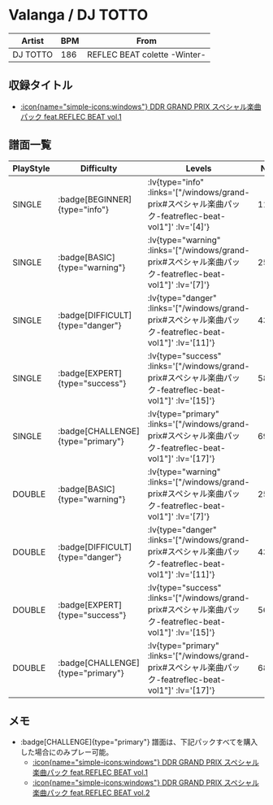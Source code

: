 # Valanga / DJ TOTTO

|Artist|BPM|From|
|------|---|----|
|DJ TOTTO|186|REFLEC BEAT colette -Winter-|

## 収録タイトル

- [ :icon{name="simple-icons:windows"} DDR GRAND PRIX スペシャル楽曲パック feat.REFLEC BEAT vol.1](/windows/grand-prix#スペシャル楽曲パック-featreflec-beat-vol1)

## 譜面一覧

|PlayStyle|Difficulty|Levels|Notes|Movie|
|---------|----------|------|-----|-----|
|SINGLE| :badge[BEGINNER]{type="info"} | :lv{type="info" :links='["/windows/grand-prix#スペシャル楽曲パック-featreflec-beat-vol1"]' :lv='[4]'} |119/10||
|SINGLE| :badge[BASIC]{type="warning"} | :lv{type="warning" :links='["/windows/grand-prix#スペシャル楽曲パック-featreflec-beat-vol1"]' :lv='[7]'} |250/14||
|SINGLE| :badge[DIFFICULT]{type="danger"} | :lv{type="danger" :links='["/windows/grand-prix#スペシャル楽曲パック-featreflec-beat-vol1"]' :lv='[11]'} |435/20||
|SINGLE| :badge[EXPERT]{type="success"} | :lv{type="success" :links='["/windows/grand-prix#スペシャル楽曲パック-featreflec-beat-vol1"]' :lv='[15]'} |582/23||
|SINGLE| :badge[CHALLENGE]{type="primary"} | :lv{type="primary" :links='["/windows/grand-prix#スペシャル楽曲パック-featreflec-beat-vol1"]' :lv='[17]'} |697/72||
|DOUBLE| :badge[BASIC]{type="warning"} | :lv{type="warning" :links='["/windows/grand-prix#スペシャル楽曲パック-featreflec-beat-vol1"]' :lv='[7]'} |250/14||
|DOUBLE| :badge[DIFFICULT]{type="danger"} | :lv{type="danger" :links='["/windows/grand-prix#スペシャル楽曲パック-featreflec-beat-vol1"]' :lv='[11]'} |435/20||
|DOUBLE| :badge[EXPERT]{type="success"} | :lv{type="success" :links='["/windows/grand-prix#スペシャル楽曲パック-featreflec-beat-vol1"]' :lv='[15]'} |563/23||
|DOUBLE| :badge[CHALLENGE]{type="primary"} | :lv{type="primary" :links='["/windows/grand-prix#スペシャル楽曲パック-featreflec-beat-vol1"]' :lv='[17]'} |684/68||

## メモ

- :badge[CHALLENGE]{type="primary"} 譜面は、下記パックすべてを購入した場合にのみプレー可能。
  - [ :icon{name="simple-icons:windows"} DDR GRAND PRIX スペシャル楽曲パック feat.REFLEC BEAT vol.1](/windows/grand-prix#スペシャル楽曲パック-featreflec-beat-vol1)
  - [ :icon{name="simple-icons:windows"} DDR GRAND PRIX スペシャル楽曲パック feat.REFLEC BEAT vol.2](/windows/grand-prix#スペシャル楽曲パック-featreflec-beat-vol2)
